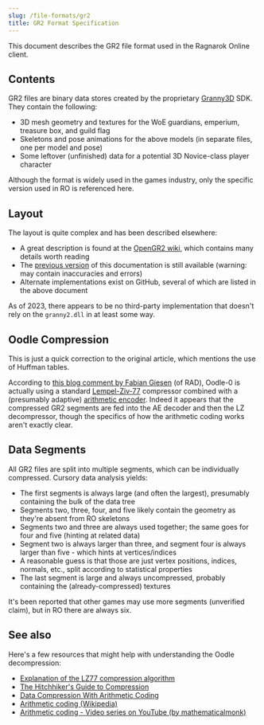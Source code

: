 ```yaml
---
slug: /file-formats/gr2
title: GR2 Format Specification
---
```


This document describes the GR2 file format used in the Ragnarok Online client.

## Contents

GR2 files are binary data stores created by the proprietary [Granny3D](http://www.radgametools.com/granny.html) SDK. They contain the following:

- 3D mesh geometry and textures for the WoE guardians, emperium, treasure box, and guild flag
- Skeletons and pose animations for the above models (in separate files, one per model and pose)
- Some leftover (unfinished) data for a potential 3D Novice-class player character

Although the format is widely used in the games industry, only the specific version used in RO is referenced here.

## Layout

The layout is quite complex and has been described elsewhere:

- A great description is found at the [OpenGR2 wiki](https://github.com/arves100/opengr2/wiki/File-Format-documentation), which contains many details worth reading
- The [previous version](https://github.com/rdw-archive/RagnarokFileFormats/blob/master/GR2.MD) of this documentation is still available (warning: may contain inaccuracies and errors)
- Alternate implementations exist on GitHub, several of which are listed in the above document

As of 2023, there appears to be no third-party implementation that doesn't rely on the `granny2.dll` in at least some way.

## Oodle Compression

This is just a quick correction to the original article, which mentions the use of Huffman tables.

According to [this blog comment by Fabian Giesen](https://fgiesen.wordpress.com/2022/04/04/entropy-decoding-in-oodle-data-huffman-decoding-on-the-jaguar/#comment-23605) (of RAD), Oodle-0 is actually
using a standard [Lempel-Ziv-77](https://en.wikipedia.org/wiki/LZ77_and_LZ78#LZ77) compressor combined with a (presumably adaptive) [arithmetic encoder](https://en.wikipedia.org/wiki/Arithmetic_coding). Indeed it appears that the compressed GR2 segments are fed into the AE decoder and then the LZ decompressor, though the specifics of how the arithmetic coding works aren't exactly clear.

## Data Segments

All GR2 files are split into multiple segments, which can be individually compressed. Cursory data analysis yields:

- The first segments is always large (and often the largest), presumably containing the bulk of the data tree
- Segments two, three, four, and five likely contain the geometry as they're absent from RO skeletons
- Segments two and three are always used together; the same goes for four and five (hinting at related data)
- Segment two is always larger than three, and segment four is always larger than five - which hints at vertices/indices
- A reasonable guess is that those are just vertex positions, indices, normals, etc., split according to statistical properties
- The last segment is large and always uncompressed, probably containing the (already-compressed) textures

It's been reported that other games may use more segments (unverified claim), but in RO there are always six.

## See also

Here's a few resources that might help with understanding the Oodle decompression:

- [Explanation of the LZ77 compression algorithm](https://learn.microsoft.com/en-us/openspecs/windows_protocols/ms-wusp/fb98aa28-5cd7-407f-8869-a6cef1ff1ccb)
- [The Hitchhiker's Guide to Compression](https://go-compression.github.io/)
- [Data Compression With Arithmetic Coding](https://marknelson.us/posts/2014/10/19/data-compression-with-arithmetic-coding.html)
- [Arithmetic coding (Wikipedia)](https://en.wikipedia.org/wiki/Arithmetic_coding)
- [Arithmetic coding - Video series on YouTube (by mathematicalmonk)](https://www.youtube.com/@mathematicalmonk/videos)
